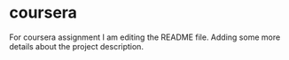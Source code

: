 # coursera
For coursera assignment
I am editing the README file. Adding some more details about the project description.
